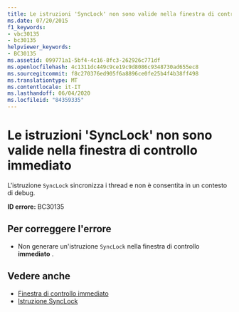 ```yaml
---
title: Le istruzioni 'SyncLock' non sono valide nella finestra di controllo immediato
ms.date: 07/20/2015
f1_keywords:
- vbc30135
- bc30135
helpviewer_keywords:
- BC30135
ms.assetid: 099771a1-5bf4-4c16-8fc3-262926c771df
ms.openlocfilehash: 4c1311dc449c9ce19c9d8086c9348730ad655ec8
ms.sourcegitcommit: f8c270376ed905f6a8896ce0fe25b4f4b38ff498
ms.translationtype: MT
ms.contentlocale: it-IT
ms.lasthandoff: 06/04/2020
ms.locfileid: "84359335"
---
```

# <a name="synclock-statements-are-not-valid-in-the-immediate-window"></a>Le istruzioni 'SyncLock' non sono valide nella finestra di controllo immediato
L'istruzione `SyncLock` sincronizza i thread e non è consentita in un contesto di debug.  
  
 **ID errore:** BC30135  
  
## <a name="to-correct-this-error"></a>Per correggere l'errore  
  
- Non generare un'istruzione `SyncLock` nella finestra di controllo **immediato** .  
  
## <a name="see-also"></a>Vedere anche

- [Finestra di controllo immediato](/visualstudio/ide/reference/immediate-window)
- [Istruzione SyncLock](../language-reference/statements/synclock-statement.md)
